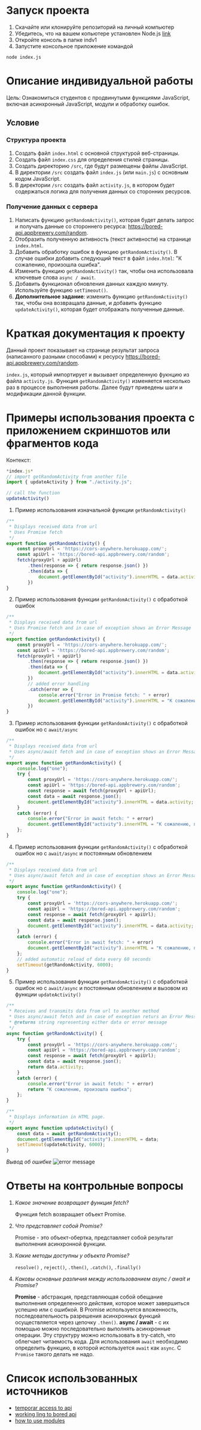 # Запуск проекта 
1) Скачайте или клонируйте репозиторий на личный компьютер
2) Убедитесь, что на вашем копьютере установлен Node.js [link](https://nodejs.org/en)
3) Откройте консоль в папке indv1
4) Запустите консольное приложение командой 
```console
node index.js
```

# Описание индивидуальной работы
Цель: Ознакомиться студентов с продвинутыми функциями JavaScript, включая асинхронный JavaScript, модули и обработку ошибок.

## Условие

### Структура проекта

1. Создать файл `index.html` с основной структурой веб-страницы.
2. Создать файл `index.css` для определения стилей страницы.
3. Создать директорию `/src`, где будут размещены файлы JavaScript.
4. В директории `/src` создать файл `index.js` (или `main.js`) с основным кодом JavaScript.
5. В директории `/src` создать файл `activity.js`, в котором будет содержаться логика для получения данных со сторонних ресурсов.

### Получение данных с сервера

1. Написать функцию `getRandomActivity()`, которая будет делать запрос и получать данные со стороннего ресурса: https://bored-api.appbrewery.com/random.
2. Отобразить полученную активность (текст активности) на странице `index.html`.
3. Добавить обработку ошибок в функцию `getRandomActivity()`. В случае ошибки добавить следующий текст в файл `index.html`: "К сожалению, произошла ошибка".
4. Изменить функцию `getRandomActivity()` так, чтобы она использовала ключевые слова `async / await`.
5. Добавить функционал обновления данных каждую минуту. Используйте функцию `setTimeout()`.
6. **Дополнительное задание**: изменить функцию `getRandomActivity()` так, чтобы она возвращала данные, и добавить функцию `updateActivity()`, которая будет отображать полученные данные.

# Краткая документация к проекту
Данный проект показывает на странице результат запроса (написанного разными способами) к ресурсу https://bored-api.appbrewery.com/random.

`index.js`, который импортирует и вызывает определенную фукнцию из файла `activity.js`.
Функция `getRandomActivity()` изменяется несколько раз в процессе выполнения работы. Далее будут приведены шаги и модификации данной функции.

# Примеры использования проекта с приложением скриншотов или фрагментов кода
Контекст:
```js
*index.js*
// import getRandomActivity from another file
import { updateActivity } from "./activity.js";

// call the function
updateActivity()
```

1. Пример использования изначальной функции `getRandomActivity()`
```js
/**
 * Displays received data from url
 * Uses Promise fetch 
 */
export function getRandomActivity() {
    const proxyUrl = 'https://cors-anywhere.herokuapp.com/';
    const apiUrl = 'https://bored-api.appbrewery.com/random';
    fetch(proxyUrl + apiUrl)
        .then(response => { return response.json() })
        .then(data => {
            document.getElementById("activity").innerHTML = data.activity;
        })
}
```
2. Пример использования функции `getRandomActivity()` c обработкой ошибок
```js
/**
 * Displays received data from url
 * Uses Promise fetch and in case of exception shows an Error Message
 */
export function getRandomActivity() {
    const proxyUrl = 'https://cors-anywhere.herokuapp.com/';
    const apiUrl = 'https://bored-api.appbrewery.com/random';
    fetch(proxyUrl + apiUrl)
        .then(response => { return response.json() })
        .then(data => {
            document.getElementById("activity").innerHTML = data.activity;
        })
        // added error handling
        .catch(error => {
            console.error("Error in Promise fetch: " + error)
            document.getElementById("activity").innerHTML = "К сожалению, произошла ошибка";
        })
}
```

3. Пример использования функции `getRandomActivity()` c обработкой ошибок но с `await/async`
```js
/**
 * Displays received data from url
 * Uses async/await fetch and in case of exception shows an Error Message
 */
export async function getRandomActivity() {
    console.log("one");
    try {
        const proxyUrl = 'https://cors-anywhere.herokuapp.com/';
        const apiUrl = 'https://bored-api.appbrewery.com/random';
        const response = await fetch(proxyUrl + apiUrl);
        const data = await response.json();
        document.getElementById("activity").innerHTML = data.activity;
    }
    catch (error) {
        console.error("Error in await fetch: " + error)
        document.getElementById("activity").innerHTML = "К сожалению, произошла ошибка";
    };
}
```

4. Пример использования функции `getRandomActivity()` c обработкой ошибок но с `await/async` и постоянным обновлением
```js
/**
 * Displays received data from url
 * Uses async/await fetch and in case of exception shows an Error Message
 */
export async function getRandomActivity() {
    console.log("one");
    try {
        const proxyUrl = 'https://cors-anywhere.herokuapp.com/';
        const apiUrl = 'https://bored-api.appbrewery.com/random';
        const response = await fetch(proxyUrl + apiUrl);
        const data = await response.json();
        document.getElementById("activity").innerHTML = data.activity;
    }
    catch (error) {
        console.error("Error in await fetch: " + error)
        document.getElementById("activity").innerHTML = "К сожалению, произошла ошибка";
    };
    // added automatic reload of data every 60 seconds
    setTimeout(getRandomActivity, 6000);
}
```
5. Пример использования функции `getRandomActivity()` c обработкой ошибок но с `await/async` и постоянным обновлением и вызовом из функции `updateActivity()`
```js
/**
 * Receives and transmits data from url to another method
 * Uses async/await fetch and in case of exception returs an Error Message
 * @returns string representing either data or error message
 */
async function getRandomActivity() {
    try {
        const proxyUrl = 'https://cors-anywhere.herokuapp.com/';
        const apiUrl = 'https://bored-api.appbrewery.com/random';
        const response = await fetch(proxyUrl + apiUrl);
        const data = await response.json();
        return data.activity;
    }
    catch (error) {
        console.error("Error in await fetch: " + error)
        return "К сожалению, произошла ошибка";
    };
}

/**
 * Displays information in HTML page.
 */
export async function updateActivity() {
    const data = await getRandomActivity();
    document.getElementById("activity").innerHTML = data;
    setTimeout(updateActivity, 6000);
}
```
*Вывод об ошибке*
![error message](image.png)

# Ответы на контрольные вопросы
1. _Какое значение возвращает функция fetch?_

    Функция fetch возвращает объект Promise.

2. _Что представляет собой Promise?_

    Promise  - это объект-обертка, представляет собой результат выполнения асинхронной функции.

3. _Какие методы доступны у объекта Promise?_

    `resolve()` , `reject()`, `.then()`, `.catch()`, `.finally()`

4. _Каковы основные различия между использованием async / await и Promise?_

    **Promise** - абстракция, представляющая собой обещание выполнения определенного действия, которое может завершиться успешно или с ошибкой. В Promise используется вложенность, последовательность разрешения асинхронных функций осуществляется через цепочку `.then()`.
    **async / await** - с их помощью можно последовательно выполнять асинхронные операции. Эту структуру можно использовать в try-catch, что облегчает читаемость кода. Для использования `await` необходимо определить функцию, в которой используется `await` как `async`. С `Promise` такого делать не надо.

# Список использованных источников
* [temporar access to api](https://cors-anywhere.herokuapp.com/corsdemo)
* [working ling to bored api](https://bored-api.appbrewery.com)
* [how to use modules](https://github.com/MSU-Courses/javascript_typescript/blob/main/docs/07_modules/73_export_import.md)
